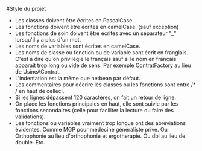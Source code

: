 #Style du projet

* Les classes doivent être écrites en PascalCase.
* Les fonctions doivent être écrites en camelCase. (sauf exception)
* Les fonctions de soin doivent être écrites avec un séparateur "_" lorsqu'il y a plus d'un mot.
* Les noms de variables sont écrites en camelCase.
* Les noms de classe ou fonction ou de variable sont écrit en franglais. C'est à dire qu'on privilégie le français sauf si le nom en français apparait trop long ou vide de sens. Par exemple ContratFactory au lieu de UsineAContrat.
* L'indentation est la même que netbean par défaut.
* Les commentaires pour décrire les classes ou les fonctions sont entre /* / en haut de celleci.
* Si les lignes dépassent 120 caractères, on fait un retour de ligne.
* On place les fonctions principales en haut, elle sont suivie par les fonctions secondaires (celle pour faciliter la lecture ou faire des validations).
* Les fonctions ou variables vraiment trop longue ont des abréviations évidentes. Comme MGP pour médecine généraliste prive. Ou Orthophonie au lieu d'orthophonie et ergotherapie. Ou dbl au lieu de double. Etc.